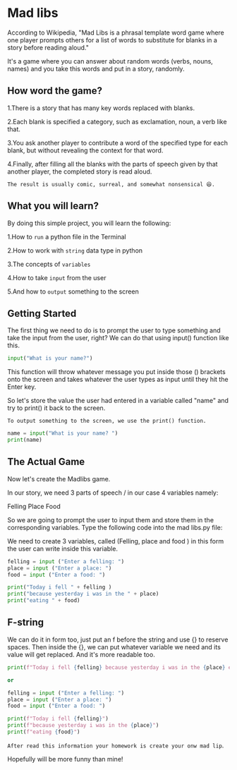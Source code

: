 # Mad libs

According to Wikipedia, "Mad Libs is a phrasal template word game where one player prompts others for a list of words to substitute for blanks in a story before reading aloud."

It's a game where you can answer about random words (verbs, nouns, names) and you take this words and put in a story, randomly.

## How word the game?

1.There is a story that has many key words replaced with blanks.

2.Each blank is specified a category, such as exclamation, noun, a verb like that.

3.You ask another player to contribute a word of the specified type for each blank, but without revealing the context for that word.

4.Finally, after filling all the blanks with the parts of speech given by that another player, the completed story is read aloud.
  
`The result is usually comic, surreal, and somewhat nonsensical 😆.`

## What you will learn?

By doing this simple project, you will learn the following:

1.How to `run` a python file in the Terminal

2.How to work with `string` data type in python

3.The concepts of `variables`

4.How to take `input` from the user

5.And how to `output` something to the screen

## Getting Started

The first thing we need to do is to prompt the user to type something and take the input from the user, right? We can do that using input() function like this.

```python
input("What is your name?")
```

This function will throw whatever message you put inside those () brackets onto the screen and takes whatever the user types as input until they hit the Enter key.

So let's store the value the user had entered in a variable called "name" and try to print() it back to the screen.

`To output something to the screen, we use the print() function.`

```python
name = input("What is your name? ")
print(name)
```

## The Actual Game

Now let's create the Madlibs game.

In our story, we need 3 parts of speech / in our case 4 variables namely:

Felling
Place
Food

So we are going to prompt the user to input them and store them in the corresponding variables. Type the following code into the mad libs.py file:

We need to create 3 variables, called (Felling, place and food ) in this form the user can write inside this variable.

```python
felling = input ("Enter a felling: ")
place = input ("Enter a place: ")
food = input ("Enter a food: ")

print("Today i fell " + felling )
print("because yesterday i was in the " + place)
print("eating " + food)
```

## F-string

We can do it in form too, just put an f before the string and use {} to reserve spaces. Then inside the {}, we can put whatever variable we need and its value will get replaced. And it's more readable too.

```python
print(f"Today i fell {felling} because yesterday i was in the {place} eating {food}")

or

felling = input ("Enter a felling: ")
place = input ("Enter a place: ")
food = input ("Enter a food: ")

print(f"Today i fell {felling}")
print(f"because yesterday i was in the {place}")
print(f"eating {food}")
```

`After read this information your homework is create your onw mad lip`. 

Hopefully will be more funny than mine!